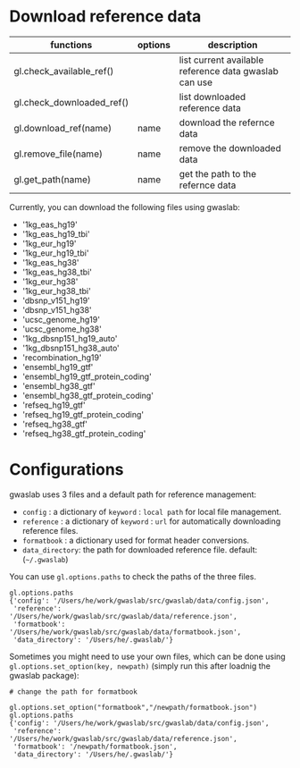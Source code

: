 # Download reference data

|functions|options|description|
|-|-|-|
|gl.check_available_ref()|| list current available reference data gwaslab can use |
|gl.check_downloaded_ref()||list downloaded reference data |
|gl.download_ref(name)|name|download the refernce data|
|gl.remove_file(name)|name|remove the downloaded data|
|gl.get_path(name)|name|get the path to the refernce data|

Currently, you can download the following files using gwaslab:

- '1kg_eas_hg19'
- '1kg_eas_hg19_tbi'
- '1kg_eur_hg19'
- '1kg_eur_hg19_tbi'
- '1kg_eas_hg38'
- '1kg_eas_hg38_tbi'
- '1kg_eur_hg38'
- '1kg_eur_hg38_tbi'
- 'dbsnp_v151_hg19'
- 'dbsnp_v151_hg38'
- 'ucsc_genome_hg19'
- 'ucsc_genome_hg38'
- '1kg_dbsnp151_hg19_auto'
- '1kg_dbsnp151_hg38_auto'
- 'recombination_hg19'
- 'ensembl_hg19_gtf'
- 'ensembl_hg19_gtf_protein_coding'
- 'ensembl_hg38_gtf'
- 'ensembl_hg38_gtf_protein_coding'
- 'refseq_hg19_gtf'
- 'refseq_hg19_gtf_protein_coding'
- 'refseq_hg38_gtf'
- 'refseq_hg38_gtf_protein_coding'

# Configurations

gwaslab uses 3 files and a default path for reference management:

- `config` : a dictionary of `keyword` : `local path` for local file management. 
- `reference` : a dictionary of `keyword` : `url` for automatically downloading reference files.
- `formatbook` : a dictionary used for format header conversions. 
- `data_directory`: the path for downloaded reference file. default: (`~/.gwaslab`)

You can use `gl.options.paths` to check the paths of the three files.

```
gl.options.paths
{'config': '/Users/he/work/gwaslab/src/gwaslab/data/config.json',
 'reference': '/Users/he/work/gwaslab/src/gwaslab/data/reference.json',
 'formatbook': '/Users/he/work/gwaslab/src/gwaslab/data/formatbook.json',
 'data_directory': '/Users/he/.gwaslab/'}
```


Sometimes you might need to use your own files, which can be done using `gl.options.set_option(key, newpath)` (simply run this after loadnig the gwaslab package):

```
# change the path for formatbook

gl.options.set_option("formatbook","/newpath/formatbook.json")
gl.options.paths
{'config': '/Users/he/work/gwaslab/src/gwaslab/data/config.json',
 'reference': '/Users/he/work/gwaslab/src/gwaslab/data/reference.json',
 'formatbook': '/newpath/formatbook.json',
 'data_directory': '/Users/he/.gwaslab/'}
```
 


